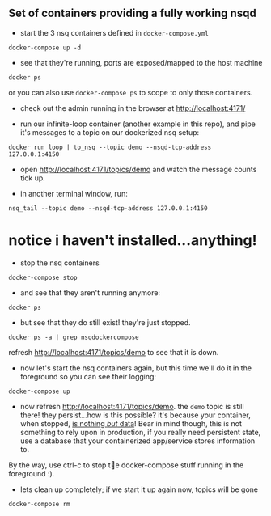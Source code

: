 Set of containers providing a fully working nsqd
-----------------

* start the 3 nsq containers defined in `docker-compose.yml`

```
docker-compose up -d
```

* see that they're running, ports are exposed/mapped to the host machine

```
docker ps
```

or you can also use `docker-compose ps` to scope to only those
containers.

* check out the admin running in the browser at [http://localhost:4171/]()

* run our infinite-loop container (another example in this repo), and pipe it's messages to a topic on our dockerized nsq setup:

``` 
docker run loop | to_nsq --topic demo --nsqd-tcp-address 127.0.0.1:4150
```

* open [http://localhost:4171/topics/demo]() and watch the message counts tick up.

* in another terminal window, run:

```
nsq_tail --topic demo --nsqd-tcp-address 127.0.0.1:4150
```

# notice i haven't installed...anything!

* stop the nsq containers

```
docker-compose stop
```
* and see that they aren't running anymore:

```
docker ps
``` 

* but see that they do still exist! they're just stopped.

```
docker ps -a | grep nsqdockercompose
```

refresh [http://localhost:4171/topics/demo]() to see that it is down.

* now let's start the nsq containers again, but this time we'll do it in the foreground so you can see their logging:

```
docker-compose up
```

* now refresh [http://localhost:4171/topics/demo](). the `demo` topic is still there! they persist...how is this possible? it's because your container, when stopped, [is nothing *but* data](https://docs.docker.com/engine/faq/#do-i-lose-my-data-when-the-container-exits)! Bear in mind though, this is not something to rely upon in production, if you really need persistent state, use a database that your containerized app/service stores information to.

By the way, use ctrl-c to stop te docker-compose stuff running in the foreground :).

* lets clean up completely; if we start it up again now, topics will be gone

```
docker-compose rm
```
